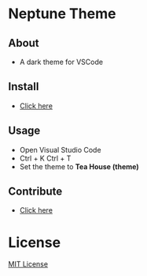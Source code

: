 # Neptune Theme



## About
- A dark theme for VSCode
## Install
- [Click here]()
## Usage
- Open Visual Studio Code
- Ctrl + K Ctrl + T
- Set the theme to **Tea House (theme)**
## Contribute
- [Click here](https://github.com/FireMegrez/Tea-House-theme/issues)

# License
[MIT License](./LICENSE)